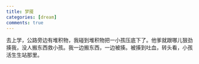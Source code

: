 ```yaml
---
title: 梦魇
categories: [dream]
comments: true
--- 
```

去上学，公路旁边有堆积物，我碰到堆积物把一小孩压底下了。他爹就跟哪儿狠劲揍我，没人搬东西救小孩。我一边搬东西，一边被揍。被揍到吐血，转头看，小孩活生生站那里。
